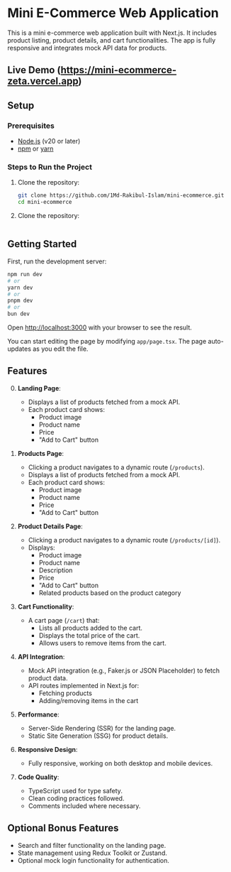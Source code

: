 # Mini E-Commerce Web Application

This is a mini e-commerce web application built with Next.js. It includes product listing, product details, and cart functionalities. The app is fully responsive and integrates mock API data for products.
## Live Demo (https://mini-ecommerce-zeta.vercel.app)

## Setup

### Prerequisites

- [Node.js](https://nodejs.org/) (v20 or later)
- [npm](https://www.npmjs.com/) or [yarn](https://yarnpkg.com/)

### Steps to Run the Project

1. Clone the repository:
   ```bash
   git clone https://github.com/1Md-Rakibul-Islam/mini-ecommerce.git
   cd mini-ecommerce

2. Clone the repository:
   ```Live on Vercel (http://www.digital.com/)

## Getting Started

First, run the development server:

```bash
npm run dev
# or
yarn dev
# or
pnpm dev
# or
bun dev
```

Open [http://localhost:3000](http://localhost:3000) with your browser to see the result.

You can start editing the page by modifying `app/page.tsx`. The page auto-updates as you edit the file.

## Features

0. **Landing Page**:
    - Displays a list of products fetched from a mock API.
    - Each product card shows:
      - Product image
      - Product name
      - Price
      - "Add to Cart" button
1. **Products Page**:
    - Clicking a product navigates to a dynamic route (`/products`).
    - Displays a list of products fetched from a mock API.
    - Each product card shows:
      - Product image
      - Product name
      - Price
      - "Add to Cart" button

2. **Product Details Page**:
    - Clicking a product navigates to a dynamic route (`/products/[id]`).
    - Displays:
      - Product image
      - Product name
      - Description
      - Price
      - "Add to Cart" button
      - Related products based on the product category

3. **Cart Functionality**:
    - A cart page (`/cart`) that:
      - Lists all products added to the cart.
      - Displays the total price of the cart.
      - Allows users to remove items from the cart.

4. **API Integration**:
    - Mock API integration (e.g., Faker.js or JSON Placeholder) to fetch product data.
    - API routes implemented in Next.js for:
      - Fetching products
      - Adding/removing items in the cart

5. **Performance**:
    - Server-Side Rendering (SSR) for the landing page.
    - Static Site Generation (SSG) for product details.

6. **Responsive Design**:
    - Fully responsive, working on both desktop and mobile devices.

7. **Code Quality**:
    - TypeScript used for type safety.
    - Clean coding practices followed.
    - Comments included where necessary.

## Optional Bonus Features

- Search and filter functionality on the landing page.
- State management using Redux Toolkit or Zustand.
- Optional mock login functionality for authentication.

